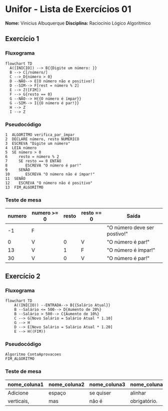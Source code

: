 # Unifor - Lista de Exercícios 01
**Nome:** Vinicius Albuquerque
**Disciplina:** Raciocínio Lógico Algorítmico

## Exercício 1 
### Fluxograma

```mermaid
flowchart TD  
  A([INICIO]) --> B{{Digite um número: }}
  B --> C[/número/]
  C --> D{número > 0}
  D --NÃO--> E[O número não e positivo!]
  D --SIM--> F[rest = número % 2]
  E --> Z([FIM])
  F --> G{resto == 0}
  G --NÃO--> H{{O número é ímpar}}
  G --SIM--> I{{O número é par!}}
  H --> Z
  I --> Z
```
### Pseudocódigo
```
1  ALGORÍTMO verifica_par_ímpar
2  DECLARE número, resto NUMÉRICO
3  ESCREVA "Digite um número"
4  LEIA número
5  SE número > 0
6     resto = número % 2
7     SE resto == 0 ENTÃO
8        ESCREVA "O número é par!"
9     SENÃO
10       ESCREVA "O número não é ímpar!"
11  SENÃO
12    ESCREVA "O número não é positivo"
13  FIM_ALGORÍTMO 
```
### Teste de mesa
| numero | numero >= 0 | resto | resto == 0 | Saída |
| -- | -- | -- | -- | -- | 
| -1 | F |   |   | "O número deve ser postivo!" |
| 0  | V | 0 | V | "O número é par!" |
| 13 | V | 1 | F | "O número é ímpar!" |
| 30 | V | 0 | V | "O número é par!" |


## Exercício 2 
### Fluxograma
```mermaid
flowchart TD
    A((INÍCIO)) --ENTRADA--> B{{Salário Atual}}
    B --Salário <= 500--> D{Aumento de 20%}
    B --Salário > 500--> C{Aumento de 10%}
    C --> G[Novo Salário = Salário Atual * 1.10]
    G --> H
    D --> E[Novo Salário = Salário Atual * 1.20]
    E --> H((FIM))
```
### Pseudocódigo
```
Algoritmo ContaAprovacoes
FIM_ALGORITMO
```

### Teste de mesa

| nome_coluna1 | nome_coluna2 | nome_coluna3 | nome_coluna4 | nome_coluna5 | 
|      --      |      --      |      --      |      --      |      --      | 
| Adicione     | espaço       | se quiser    |  alinhar     | as barras    |
| verticais,   | mas          | não é        | obrigatório. | Entendido ?  |



